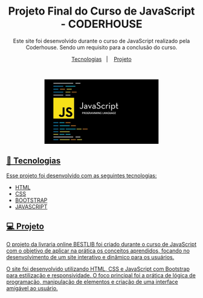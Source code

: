 <h1 align="center"> Projeto Final do Curso de JavaScript - CODERHOUSE</h1>

<p align="center">
Este site foi desenvolvido durante o curso de JavaScript realizado pela Coderhouse. Sendo um requisito para a conclusão do curso.
</p>

<p align="center">
  <a href="#-tecnologias">Tecnologias</a>&nbsp;&nbsp;&nbsp;|&nbsp;&nbsp;&nbsp;
  <a href="#-projeto">Projeto
</p>

<br>

<p align="center">
  <img alt="Projeto Final HTML e CSS do curso realizado pela coderhouse " src="./images/js.jpg" width="60%">
</p>

## 🚀 Tecnologias

Esse projeto foi desenvolvido com as seguintes tecnologias:

- HTML
- CSS
- BOOTSTRAP
- JAVASCRIPT

## 💻 Projeto
O projeto da livraria online BESTLIB foi criado durante o curso de JavaScript com o objetivo de aplicar na prática os conceitos aprendidos, focando no desenvolvimento de um site interativo e dinâmico para os usuários.

O site foi desenvolvido utilizando HTML, CSS e JavaScript com Bootstrap para estilização e responsividade. O foco principal foi a prática de lógica de programação, manipulação de elementos e criação de uma interface amigável ao usuário.

